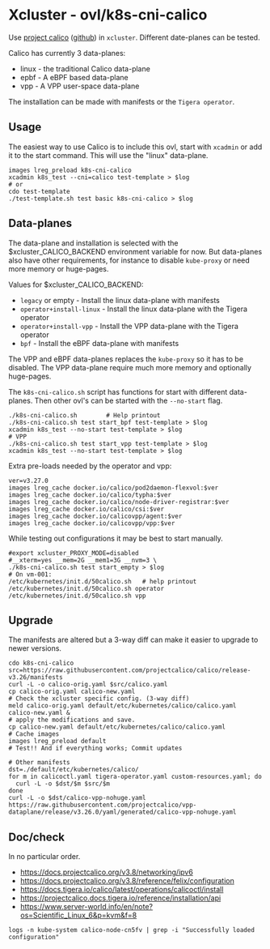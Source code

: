 # Xcluster - ovl/k8s-cni-calico

Use [project calico](https://www.projectcalico.org/)
([github](https://github.com/projectcalico/calico)) in
`xcluster`. Different date-planes can be tested.

Calico has currently 3 data-planes:

* linux - the traditional Calico data-plane
* epbf - A eBPF based data-plane
* vpp - A VPP user-space data-plane

The installation can be made with manifests or the `Tigera operator`.



## Usage

The easiest way to use Calico is to include this ovl, start with
`xcadmin` or add it to the start command. This will use the "linux"
data-plane.

```
images lreg_preload k8s-cni-calico
xcadmin k8s_test --cni=calico test-template > $log
# or
cdo test-template
./test-template.sh test basic k8s-cni-calico > $log
```

## Data-planes

The data-plane and installation is selected with the
$xcluster_CALICO_BACKEND environment variable for now. But data-planes
also have other requirements, for instance to disable `kube-proxy` or
need more memory or huge-pages.

Values for $xcluster_CALICO_BACKEND:

* `legacy` or empty - Install the linux data-plane with manifests
* `operator+install-linux` - Install the linux data-plane with the Tigera operator
* `operator+install-vpp` - Install the VPP data-plane with the Tigera operator
* `bpf` - Install the eBPF data-plane with manifests

The VPP and eBPF data-planes replaces the `kube-proxy` so it has to be
disabled. The VPP data-plane require much more memory and optionally
huge-pages.

The `k8s-cni-calico.sh` script has functions for start with different
data-planes. Then other ovl's can be started with the `--no-start`
flag.

```
./k8s-cni-calico.sh        # Help printout
./k8s-cni-calico.sh test start_bpf test-template > $log
xcadmin k8s_test --no-start test-template > $log
# VPP
./k8s-cni-calico.sh test start_vpp test-template > $log
xcadmin k8s_test --no-start test-template > $log
```

Extra pre-loads needed by the operator and vpp:
```
ver=v3.27.0
images lreg_cache docker.io/calico/pod2daemon-flexvol:$ver
images lreg_cache docker.io/calico/typha:$ver
images lreg_cache docker.io/calico/node-driver-registrar:$ver
images lreg_cache docker.io/calico/csi:$ver
images lreg_cache docker.io/calicovpp/agent:$ver
images lreg_cache docker.io/calicovpp/vpp:$ver
```

While testing out configurations it may be best to start manually.

```
#export xcluster_PROXY_MODE=disabled
#__xterm=yes __mem=2G __mem1=3G __nvm=3 \
./k8s-cni-calico.sh test start_empty > $log
# On vm-001:
/etc/kubernetes/init.d/50calico.sh   # help printout
/etc/kubernetes/init.d/50calico.sh operator
/etc/kubernetes/init.d/50calico.sh vpp
```


## Upgrade

The manifests are altered but a 3-way diff can make it easier to
upgrade to newer versions.

```
cdo k8s-cni-calico
src=https://raw.githubusercontent.com/projectcalico/calico/release-v3.26/manifests
curl -L -o calico-orig.yaml $src/calico.yaml
cp calico-orig.yaml calico-new.yaml
# Check the xcluster specific config. (3-way diff)
meld calico-orig.yaml default/etc/kubernetes/calico/calico.yaml calico-new.yaml &
# apply the modifications and save.
cp calico-new.yaml default/etc/kubernetes/calico/calico.yaml
# Cache images
images lreg_preload default
# Test!! And if everything works; Commit updates

# Other manifests
dst=./default/etc/kubernetes/calico/
for m in calicoctl.yaml tigera-operator.yaml custom-resources.yaml; do
  curl -L -o $dst/$m $src/$m
done
curl -L -o $dst/calico-vpp-nohuge.yaml https://raw.githubusercontent.com/projectcalico/vpp-dataplane/release/v3.26.0/yaml/generated/calico-vpp-nohuge.yaml
```


## Doc/check

In no particular order.

* https://docs.projectcalico.org/v3.8/networking/ipv6
* https://docs.projectcalico.org/v3.8/reference/felix/configuration
* https://docs.tigera.io/calico/latest/operations/calicoctl/install
* https://projectcalico.docs.tigera.io/reference/installation/api
* https://www.server-world.info/en/note?os=Scientific_Linux_6&p=kvm&f=8

```
logs -n kube-system calico-node-cn5fv | grep -i "Successfully loaded configuration"
```
